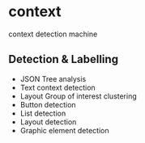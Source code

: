 # context
context detection machine


## Detection & Labelling

- JSON Tree analysis
- Text context detection
- Layout Group of interest clustering
- Button detection
- List detection
- Layout detection
- Graphic element detection
